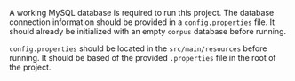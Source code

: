 A working MySQL database is required to run this project. The database connection information should be provided in a `config.properties` file. It should already be initialized with an empty `corpus` database before running.

`config.properties` should be located in the `src/main/resources` before running. It should be based of the provided `.properties` file in the root of the project.